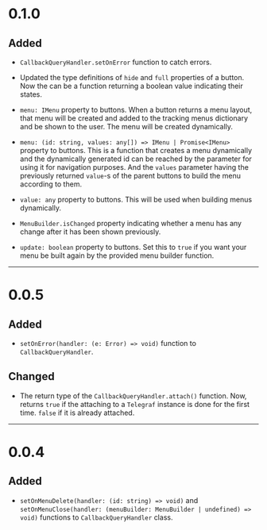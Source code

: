# 0.1.0
## Added
- `CallbackQueryHandler.setOnError` function to catch errors.
- Updated the type definitions of `hide` and `full` properties of a button.
Now the can be a function returning a boolean value indicating their states.
- `menu: IMenu` property to buttons. When a button returns a menu layout, that
menu will be created and added to the tracking menus dictionary and be shown
to the user. The menu will be created dynamically.
- `menu: (id: string, values: any[]) => IMenu | Promise<IMenu>` property to
buttons. This is a function that creates a menu dynamically and the dynamically
generated id can be reached by the parameter for using it for navigation
purposes. And the `values` parameter having the previously returned `value`-s
of the parent buttons to build the menu according to them.

- `value: any` property to buttons. This will be used when building menus
dynamically.
- `MenuBuilder.isChanged` property indicating whether a menu has any change
after it has been shown previously.
- `update: boolean` property to buttons. Set this to `true` if you want your
menu be built again by the provided menu builder function.

---

# 0.0.5
## Added
- `setOnError(handler: (e: Error) => void)` function to
`CallbackQueryHandler`.

## Changed
- The return type of the `CallbackQueryHandler.attach()` function. Now, returns
`true` if the attaching to a `Telegraf` instance is done for the first time.
`false` if it is already attached.

---

# 0.0.4
## Added
- `setOnMenuDelete(handler: (id: string) => void)` and
`setOnMenuClose(handler: (menuBuilder: MenuBuilder | undefined) => void)`
functions to `CallbackQueryHandler` class.
